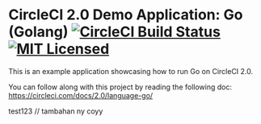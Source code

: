 # CircleCI 2.0 Demo Application: Go (Golang) [![CircleCI Build Status](https://circleci.com/gh/CircleCI-Public/circleci-demo-go.svg?style=shield)](https://circleci.com/gh/CircleCI-Public/circleci-demo-go) [![MIT Licensed](https://img.shields.io/badge/license-MIT-blue.svg)](https://raw.githubusercontent.com/CircleCI-Public/circleci-demo-go/master/LICENSE.md)

This is an example application showcasing how to run Go on CircleCI 2.0.

You can follow along with this project by reading the following doc: https://circleci.com/docs/2.0/language-go/

test123
// tambahan ny coyy